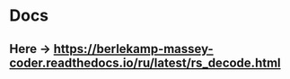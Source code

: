  Docs
======
Here -> https://berlekamp-massey-coder.readthedocs.io/ru/latest/rs_decode.html
-------------------------------------------------------------
